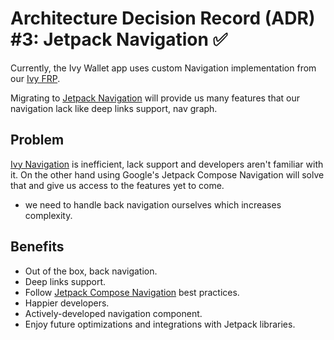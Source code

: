 # Architecture Decision Record (ADR) #3: Jetpack Navigation ✅

Currently, the Ivy Wallet app uses custom Navigation implementation from our [Ivy FRP](https://github.com/Ivy-Apps/ivy-frp).

Migrating to [Jetpack Navigation](https://developer.android.com/guide/navigation) will provide us many features that our navigation lack like deep links support, nav graph.

## Problem

[Ivy Navigation](https://github.com/Ivy-Apps/ivy-frp/blob/main/frp/src/main/java/com/ivy/frp/view/navigation/Navigation.kt) is inefficient, lack support and developers aren't familiar with it. On the other hand using Google's Jetpack Compose Navigation will solve that and give us access to the features yet to come.

- we need to handle back navigation ourselves which increases complexity.

## Benefits
- Out of the box, back navigation.
- Deep links support.
- Follow [Jetpack Compose Navigation](https://developer.android.com/jetpack/compose/navigation) best practices.
- Happier developers.
- Actively-developed navigation component.
- Enjoy future optimizations and integrations with Jetpack libraries.
